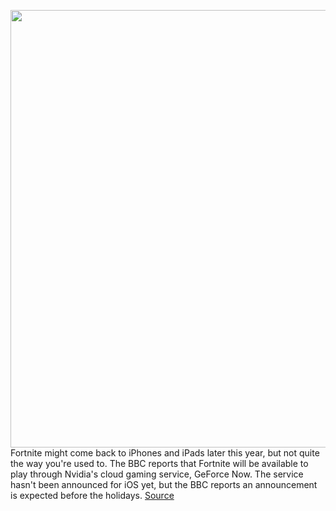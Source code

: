 <img src='https://cdn.vox-cdn.com/thumbor/Xm6mnMqEdl6hM0xPuC2NzSi3W8o=/0x0:2040x1360/1200x800/filters:focal(1065x404:1391x730)/cdn.vox-cdn.com/uploads/chorus_image/image/67743402/vpavic_180607_2652_0089.0.jpg' width='700px' /><br/>
Fortnite might come back to iPhones and iPads later this year, but not quite the way you're used to. The BBC reports that Fortnite will be available to play through Nvidia's cloud gaming service, GeForce Now. The service hasn't been announced for iOS yet, but the BBC reports an announcement is expected before the holidays.
<a href='https://www.theverge.com/2020/11/5/21551152/fortnite-nvidia-geforce-now-game-streaming-to-iphone-ipad'> Source <a/>